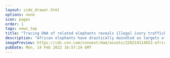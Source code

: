 ```yaml
---
layout: side_drawer.html
options: none
icon: pages
order: 1
tags: news_top
title: "Tracing DNA of related elephants reveals illegal ivory trafficking networks"
description: "African elephants have drastically dwindled as targets of the illegal ivory trade, but the DNA contained within their tusks is pointing to the very criminal networks that poached them."
imagePreview: https://cdn.cnn.com/cnnnext/dam/assets/220214114652-african-elephant-stock-video-synd-2.jpg
pubDate: Mon, 14 Feb 2022 16:57:24 GMT
---
```


